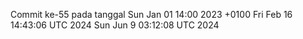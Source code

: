 Commit ke-55 pada tanggal Sun Jan 01 14:00 2023 +0100
Fri Feb 16 14:43:06 UTC 2024
Sun Jun  9 03:12:08 UTC 2024
